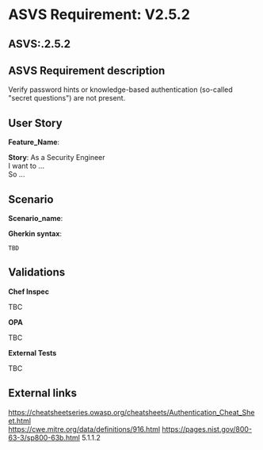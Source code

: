 # ASVS Requirement: V2.5.2

## ASVS:.2.5.2

## ASVS Requirement description

Verify password hints or knowledge-based authentication (so-called "secret questions") are not present.

## User Story

**Feature_Name**: 

**Story**:
As a Security Engineer\
I want to ...\
So ...

## Scenario

**Scenario_name**: 

**Gherkin syntax**:

```gherkin
TBD
```

## Validations

**Chef Inspec**

TBC

**OPA**

TBC

**External Tests**

TBC

## External links

<https://cheatsheetseries.owasp.org/cheatsheets/Authentication_Cheat_Sheet.html> \
<https://cwe.mitre.org/data/definitions/916.html>
<https://pages.nist.gov/800-63-3/sp800-63b.html> 5.1.1.2

